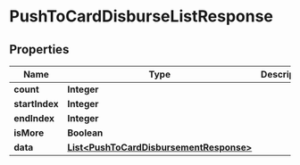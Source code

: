 
# PushToCardDisburseListResponse

## Properties
Name | Type | Description | Notes
------------ | ------------- | ------------- | -------------
**count** | **Integer** |  |  [optional]
**startIndex** | **Integer** |  |  [optional]
**endIndex** | **Integer** |  |  [optional]
**isMore** | **Boolean** |  |  [optional]
**data** | [**List&lt;PushToCardDisbursementResponse&gt;**](PushToCardDisbursementResponse.md) |  |  [optional]



